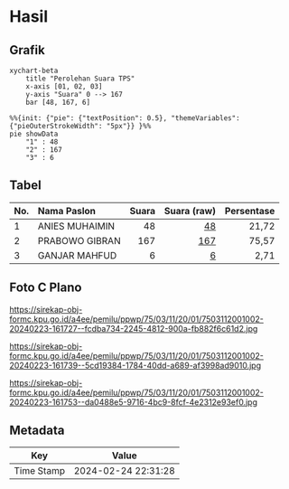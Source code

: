 # Hasil

## Grafik

```mermaid
xychart-beta
    title "Perolehan Suara TPS"
    x-axis [01, 02, 03]
    y-axis "Suara" 0 --> 167
    bar [48, 167, 6]
```

```mermaid
%%{init: {"pie": {"textPosition": 0.5}, "themeVariables": {"pieOuterStrokeWidth": "5px"}} }%%
pie showData
    "1" : 48
    "2" : 167
    "3" : 6
```

## Tabel

| No. | Nama Paslon    | Suara | Suara (raw) | Persentase |
|:--- |:-------------- | -----:| -----------:| ----------:|
| 1   | ANIES MUHAIMIN | 48    | [48][p-1]   | 21,72      |
| 2   | PRABOWO GIBRAN | 167   | [167][p-2]  | 75,57      |
| 3   | GANJAR MAHFUD  | 6     | [6][p-3]    | 2,71       |


[p-1]: https://github.com/gigit-pemilu/pemilu-2024-75-gorontalo/blob/main/pilpres/hitung-suara/sub/75-gorontalo/sub/03-bone-bolango/sub/11-suwawa-timur/sub/2001-tulabolo/sub/002-tps/sub/paslon-1.txt
[p-2]: https://github.com/gigit-pemilu/pemilu-2024-75-gorontalo/blob/main/pilpres/hitung-suara/sub/75-gorontalo/sub/03-bone-bolango/sub/11-suwawa-timur/sub/2001-tulabolo/sub/002-tps/sub/paslon-2.txt
[p-3]: https://github.com/gigit-pemilu/pemilu-2024-75-gorontalo/blob/main/pilpres/hitung-suara/sub/75-gorontalo/sub/03-bone-bolango/sub/11-suwawa-timur/sub/2001-tulabolo/sub/002-tps/sub/paslon-3.txt

## Foto C Plano

https://sirekap-obj-formc.kpu.go.id/a4ee/pemilu/ppwp/75/03/11/20/01/7503112001002-20240223-161727--fcdba734-2245-4812-900a-fb882f6c61d2.jpg

https://sirekap-obj-formc.kpu.go.id/a4ee/pemilu/ppwp/75/03/11/20/01/7503112001002-20240223-161739--5cd19384-1784-40dd-a689-af3998ad9010.jpg

https://sirekap-obj-formc.kpu.go.id/a4ee/pemilu/ppwp/75/03/11/20/01/7503112001002-20240223-161753--da0488e5-9716-4bc9-8fcf-4e2312e93ef0.jpg


## Metadata

| Key        | Value               |
| ---------- | ------------------- |
| Time Stamp | 2024-02-24 22:31:28 |



